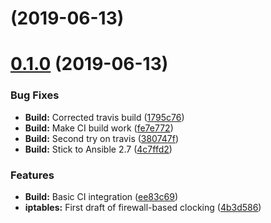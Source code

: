 # [](https://github.com/ContinuousSecurityTooling/ansible-role-secure-docker/compare/v0.1.0...v) (2019-06-13)



# [0.1.0](https://github.com/ContinuousSecurityTooling/ansible-role-secure-docker/compare/ee83c69...v0.1.0) (2019-06-13)


### Bug Fixes

* **Build:** Corrected travis build ([1795c76](https://github.com/ContinuousSecurityTooling/ansible-role-secure-docker/commit/1795c76))
* **Build:** Make CI build work ([fe7e772](https://github.com/ContinuousSecurityTooling/ansible-role-secure-docker/commit/fe7e772))
* **Build:** Second try on travis ([380747f](https://github.com/ContinuousSecurityTooling/ansible-role-secure-docker/commit/380747f))
* **Build:** Stick to Ansible 2.7 ([4c7ffd2](https://github.com/ContinuousSecurityTooling/ansible-role-secure-docker/commit/4c7ffd2))


### Features

* **Build:** Basic CI integration ([ee83c69](https://github.com/ContinuousSecurityTooling/ansible-role-secure-docker/commit/ee83c69))
* **iptables:** First draft of firewall-based clocking ([4b3d586](https://github.com/ContinuousSecurityTooling/ansible-role-secure-docker/commit/4b3d586))




